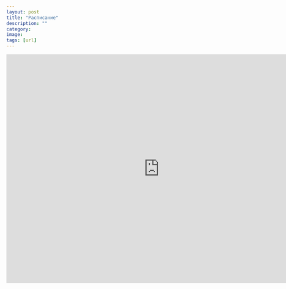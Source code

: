 ```yaml
---
layout: post
title: "Расписание"
description: ""
category: 
image: 
tags: [url]
---
```

<iframe src="https://www.google.com/calendar/embed?mode=WEEK&amp;height=600&amp;wkst=2&amp;hl=ru&amp;bgcolor=%23FFFFFF&amp;src=v29js6shvsdifr4tu2jklhgjk8%40group.calendar.google.com&amp;color=%23182C57&amp;ctz=Europe%2FMoscow" style=" border-width:0 " width="800" height="600" frameborder="0">        </iframe>
